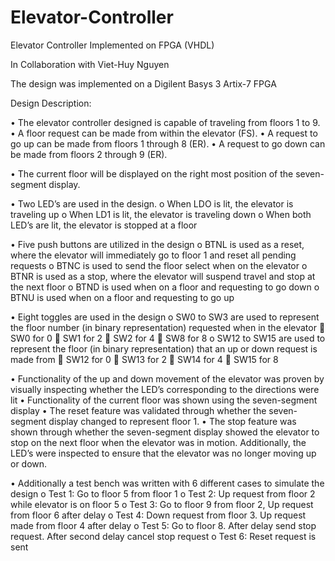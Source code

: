 # Elevator-Controller
Elevator Controller Implemented on FPGA (VHDL)

In Collaboration with Viet-Huy Nguyen

The design was implemented on a Digilent Basys 3 Artix-7 FPGA


Design Description:

•	The elevator controller designed is capable of traveling from floors 1 to 9. 
•	A floor request can be made from within the elevator (FS). 
•	A request to go up can be made from floors 1 through 8 (ER).
•	A request to go down can be made from floors 2 through 9 (ER).

•	The current floor will be displayed on the right most position of the seven-segment display.

•	Two LED’s are used in the design.
  o	When LDO is lit, the elevator is traveling up
  o	When LD1 is lit, the elevator is traveling down
  o	When both LED’s are lit, the elevator is stopped at a floor
  
•	Five push buttons are utilized in the design
  o	BTNL is used as a reset, where the elevator will immediately go to floor 1 and reset all pending requests
  o	BTNC is used to send the floor select when on the elevator
  o	BTNR is used as a stop, where the elevator will suspend travel and stop at the next floor
  o	BTND is used when on a floor and requesting to go down
  o	BTNU is used when on a floor and requesting to go up
  
•	Eight toggles are used in the design
  o	SW0 to SW3 are used to represent the floor number (in binary representation) requested when in the elevator
    	SW0 for 0
    	SW1 for 2
    	SW2 for 4
    	SW8 for 8
  o	SW12 to SW15 are used to represent the floor (in binary representation) that an up or down request is made from
    	SW12 for 0
    	SW13 for 2
    	SW14 for 4
    	SW15 for 8
    
•	Functionality of the up and down movement of the elevator was proven by visually inspecting whether the LED’s corresponding to the directions were lit
•	Functionality of the current floor was shown using the seven-segment display
•	The reset feature was validated through whether the seven-segment display changed to represent floor 1.
•	The stop feature was shown through whether the seven-segment display showed the elevator to stop on the next floor when the elevator was in motion. Additionally, the LED’s were inspected to ensure that the elevator was no longer moving up or down.

•	Additionally a test bench was written with 6 different cases to simulate the design
  o	Test 1: Go to floor 5 from floor 1
  o	Test 2: Up request from floor 2 while elevator is on floor 5
  o	Test 3: Go to floor 9 from floor 2,  Up request from floor 6 after delay
  o	Test 4: Down request from floor 3. Up request made from floor 4 after delay
  o	Test 5: Go to floor 8. After delay send stop request. After second delay cancel stop request
  o	Test 6: Reset request is sent
